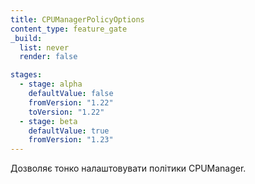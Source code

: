 ```yaml
---
title: CPUManagerPolicyOptions
content_type: feature_gate
_build:
  list: never
  render: false

stages:
  - stage: alpha
    defaultValue: false
    fromVersion: "1.22"
    toVersion: "1.22"
  - stage: beta
    defaultValue: true
    fromVersion: "1.23"
---
```

Дозволяє тонко налаштовувати політики CPUManager.
